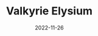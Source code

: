 ---
title: 'Valkyrie Elysium'
tags:
  - platform_playstation-5
  - genre_rpg
digital: false
physical: true
guide: false
pending: false
date: 2022-11-26
---